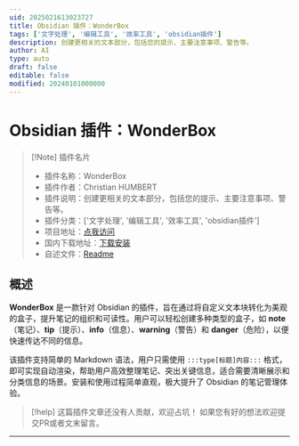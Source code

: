 ```yaml
---
uid: 2025021613023727
title: Obsidian 插件：WonderBox
tags: ['文字处理', '编辑工具', '效率工具', 'obsidian插件']
description: 创建更相关的文本部分，包括您的提示、主要注意事项、警告等。
author: AI
type: auto
draft: false
editable: false
modified: 20240101000000
---
```


# Obsidian 插件：WonderBox

> [!Note] 插件名片
> - 插件名称：WonderBox
> - 插件作者：Christian HUMBERT
> - 插件说明：创建更相关的文本部分，包括您的提示、主要注意事项、警告等。
> - 插件分类：['文字处理', '编辑工具', '效率工具', 'obsidian插件']
> - 项目地址：[点我访问](https://github.com/Chrstn67/WonderBox)
> - 国内下载地址：[下载安装](https://pkmer.cn/products/plugin/pluginMarket/?wonderbox)
> - 自述文件：[Readme](https://ghproxy.net/https://raw.githubusercontent.com/Chrstn67/WonderBox/main/README.md)



## 概述

**WonderBox** 是一款针对 Obsidian 的插件，旨在通过将自定义文本块转化为美观的盒子，提升笔记的组织和可读性。用户可以轻松创建多种类型的盒子，如 **note**（笔记）、**tip**（提示）、**info**（信息）、**warning**（警告）和 **danger**（危险），以便快速传达不同的信息。

该插件支持简单的 Markdown 语法，用户只需使用 `:::type[标题]内容:::` 格式，即可实现自动渲染，帮助用户高效整理笔记、突出关键信息，适合需要清晰展示和分类信息的场景。安装和使用过程简单直观，极大提升了 Obsidian 的笔记管理体验。


> [!help] 
> 这篇插件文章还没有人贡献，欢迎占坑！
> 如果您有好的想法欢迎提交PR或者文末留言。
> 

---



